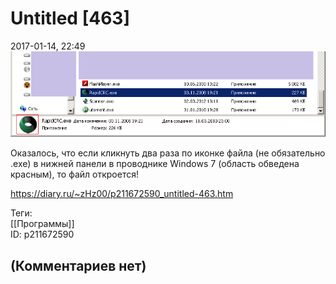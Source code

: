 Untitled [463]
==============

  
2017-01-14, 22:49  
  ![](pics/4LjV6lJ.png)    
   
 Оказалось, что если кликнуть два раза по иконке файла (не обязательно .exe) в нижней панели в проводнике Windows 7 (область обведена красным), то файл откроется!   
  
<https://diary.ru/~zHz00/p211672590_untitled-463.htm>  
  
Теги:  
[[Программы]]  
ID: p211672590  


(Комментариев нет)
------------------